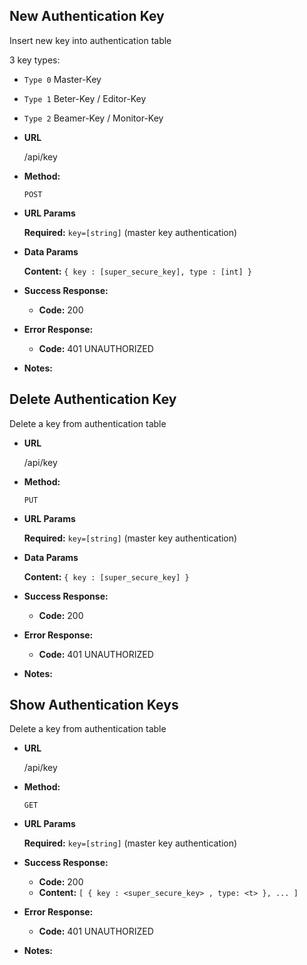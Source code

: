 
**New Authentication Key**
----
  Insert new key into authentication table
  
  3 key types:
  * `Type 0` Master-Key
  * `Type 1` Beter-Key / Editor-Key
  * `Type 2` Beamer-Key / Monitor-Key

* **URL**

  /api/key

* **Method:**

  `POST` 
  
*  **URL Params**

   **Required:**
   `key=[string]` (master key authentication)


* **Data Params**

  **Content:** `{ key : [super_secure_key], type : [int] }`

* **Success Response:**
  
  * **Code:** 200 <br />

 
* **Error Response:**

  * **Code:** 401 UNAUTHORIZED <br />


* **Notes:**


**Delete Authentication Key**
----
  Delete a key from authentication table
  
* **URL**

  /api/key

* **Method:**

  `PUT` 
  
*  **URL Params**

   **Required:**
   `key=[string]` (master key authentication)


* **Data Params**

  **Content:** `{ key : [super_secure_key] }`

* **Success Response:**
  
  * **Code:** 200 <br />

 
* **Error Response:**

  * **Code:** 401 UNAUTHORIZED <br />


* **Notes:**



**Show Authentication Keys**
----
  Delete a key from authentication table
  
* **URL**

  /api/key

* **Method:**

  `GET` 
  
*  **URL Params**

   **Required:**
   `key=[string]` (master key authentication)
  

* **Success Response:**
  
  * **Code:** 200 <br />
  * **Content:** `[ { key : <super_secure_key> , type: <t> }, ... ]`

 
* **Error Response:**

  * **Code:** 401 UNAUTHORIZED <br />


* **Notes:**



